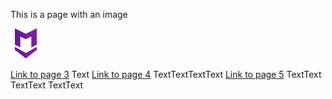 This is a page with an image


![alt text](https://github.com/adam-p/markdown-here/raw/master/src/common/images/icon48.png "Logo Title Text 1")


[Link to page 3](page3.md)
Text
[Link to page 4](page4.md)
TextTextTextText
[Link to page 5](page5.md)
TextText
TextText
TextText
